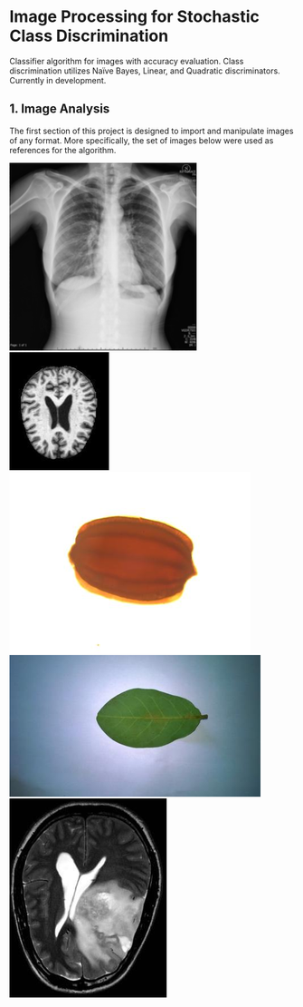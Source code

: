 # Image Processing for Stochastic Class Discrimination

Classifier algorithm for images with accuracy evaluation. Class discrimination utilizes Naïve Bayes, Linear, and
Quadratic discriminators. Currently in development.

## 1. Image Analysis

The first section of this project is designed to import and manipulate images of any format. More specifically, the set of images below were used as references for the algorithm.

![5 >](https://github.com/luso-torres/imageProcessing/blob/main/resized-images/resized_5.png)
![CDR05_0017 <](https://github.com/luso-torres/imageProcessing/blob/main/resized-images/resized_CDR05_0017.jpg)
![Snap-310<](https://github.com/luso-torres/imageProcessing/blob/main/resized-images/resized_Snap-310.jpg)
![WP_20160127>](https://github.com/luso-torres/imageProcessing/blob/main/resized-images/resized_WP_20160127_088.jpg)
![resized 87 ><](https://github.com/luso-torres/imageProcessing/blob/main/resized-images/resized_y87.jpg)
